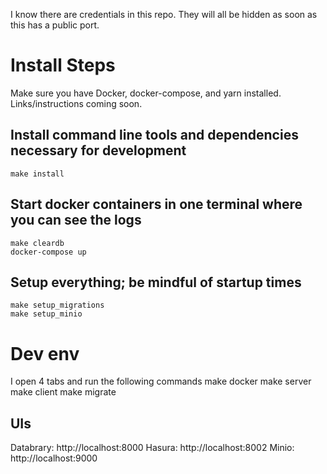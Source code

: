 I know there are credentials in this repo. They will all be hidden as soon as this has a public port.

# Install Steps

Make sure you have Docker, docker-compose, and yarn installed. Links/instructions coming soon.

## Install command line tools and dependencies necessary for development
    make install

## Start docker containers in one terminal where you can see the logs
    make cleardb
    docker-compose up

## Setup everything; be mindful of startup times
    make setup_migrations
    make setup_minio

# Dev env

I open 4 tabs and run the following commands
    make docker
    make server
    make client
    make migrate

## UIs

Databrary: http://localhost:8000
Hasura: http://localhost:8002
Minio: http://localhost:9000
